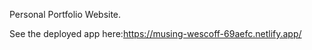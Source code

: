 Personal Portfolio Website.





See the deployed app here:https://musing-wescoff-69aefc.netlify.app/
